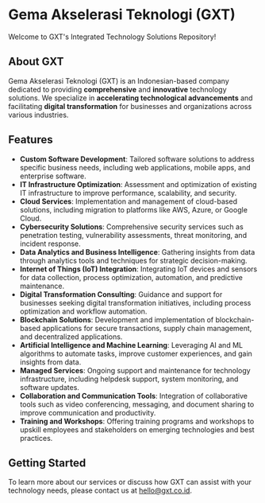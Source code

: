 # Gema Akselerasi Teknologi (GXT)

Welcome to GXT's Integrated Technology Solutions Repository!

## About GXT

Gema Akselerasi Teknologi (GXT) is an Indonesian-based company dedicated to providing **comprehensive** and **innovative** technology solutions. We specialize in **accelerating technological advancements** and facilitating **digital transformation** for businesses and organizations across various industries.

## Features

- **Custom Software Development**: Tailored software solutions to address specific business needs, including web applications, mobile apps, and enterprise software.
- **IT Infrastructure Optimization**: Assessment and optimization of existing IT infrastructure to improve performance, scalability, and security.
- **Cloud Services**: Implementation and management of cloud-based solutions, including migration to platforms like AWS, Azure, or Google Cloud.
- **Cybersecurity Solutions**: Comprehensive security services such as penetration testing, vulnerability assessments, threat monitoring, and incident response.
- **Data Analytics and Business Intelligence**: Gathering insights from data through analytics tools and techniques for strategic decision-making.
- **Internet of Things (IoT) Integration**: Integrating IoT devices and sensors for data collection, process optimization, automation, and predictive maintenance.
- **Digital Transformation Consulting**: Guidance and support for businesses seeking digital transformation initiatives, including process optimization and workflow automation.
- **Blockchain Solutions**: Development and implementation of blockchain-based applications for secure transactions, supply chain management, and decentralized applications.
- **Artificial Intelligence and Machine Learning**: Leveraging AI and ML algorithms to automate tasks, improve customer experiences, and gain insights from data.
- **Managed Services**: Ongoing support and maintenance for technology infrastructure, including helpdesk support, system monitoring, and software updates.
- **Collaboration and Communication Tools**: Integration of collaborative tools such as video conferencing, messaging, and document sharing to improve communication and productivity.
- **Training and Workshops**: Offering training programs and workshops to upskill employees and stakeholders on emerging technologies and best practices.

## Getting Started

To learn more about our services or discuss how GXT can assist with your technology needs, please contact us at [hello@gxt.co.id](mailto:hello@gxt.co.id).
